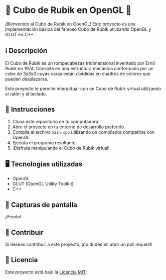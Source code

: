 # 🎲 Cubo de Rubik en OpenGL 🎨

¡Bienvenido al Cubo de Rubik en OpenGL! Este proyecto es una implementación básica del famoso Cubo de Rubik utilizando OpenGL y GLUT en C++.

## ℹ️ Descripción

El Cubo de Rubik es un rompecabezas tridimensional inventado por Ernő Rubik en 1974. Consiste en una estructura mecánica conformada por un cubo de 3x3x3 cuyas caras están divididas en cuadros de colores que pueden desplazarse.

Este proyecto te permite interactuar con un Cubo de Rubik virtual utilizando el ratón y el teclado.

## 🚀 Instrucciones

1. Clona este repositorio en tu computadora.
2. Abre el proyecto en tu entorno de desarrollo preferido.
3. Compila el archivo `main.cpp` utilizando un compilador compatible con OpenGL.
4. Ejecuta el programa resultante.
5. ¡Disfruta manipulando el Cubo de Rubik virtual!

## 🖥️ Tecnologías utilizadas

- OpenGL
- GLUT (OpenGL Utility Toolkit)
- C++

## 🎨 Capturas de pantalla

¡Pronto!

## 🤝 Contribuir

Si deseas contribuir a este proyecto, ¡no dudes en abrir un pull request!

## 📝 Licencia

Este proyecto está bajo la [Licencia MIT](LICENSE).
